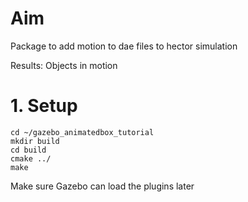 #  Aim
Package to add motion to dae files to hector simulation 

Results: Objects in motion

# 1. Setup


```console 1
cd ~/gazebo_animatedbox_tutorial
mkdir build
cd build
cmake ../
make
```
Make sure Gazebo can load the plugins later

